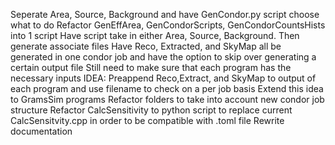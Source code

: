 Seperate Area, Source, Background and have GenCondor.py script choose what to do
Refactor GenEffArea, GenCondorScripts, GenCondorCountsHists into 1 script
    Have script take in either Area, Source, Background. Then generate associate files
    Have Reco, Extracted, and SkyMap all be generated in one condor job and have the option to skip over generating a certain output file
            Still need to make sure that each program has the necessary inputs
                IDEA: Preappend Reco,Extract, and SkyMap to output of each program and use filename to check on a per job basis
                Extend this idea to GramsSim programs
Refactor folders to take into account new condor job structure
Refactor CalcSensitivity to python script to replace current CalcSensitvity.cpp in order to be compatible with .toml file
Rewrite documentation
